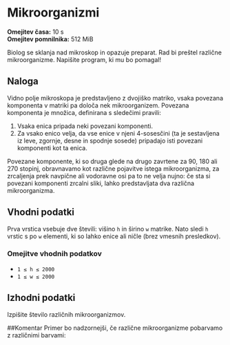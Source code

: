 # Mikroorganizmi

**Omejitev časa:** 10 s  
**Omejitev pomnilnika:** 512 MiB  

Biolog se sklanja nad mikroskop in opazuje preparat. Rad bi preštel različne mikroorganizme. Napišite program, ki mu bo pomagal!

## Naloga

Vidno polje mikroskopa je predstavljeno z dvojiško matriko, vsaka povezana komponenta v matriki pa določa nek mikroorganizem. Povezana komponenta je množica, definirana s sledečimi pravili:

1. Vsaka enica pripada neki povezani komponenti.
2. Za vsako enico velja, da vse enice v njeni 4-sosesčini (ta je sestavljena iz leve, zgornje, desne in spodnje sosede) pripadajo isti povezani komponenti kot ta enica.

Povezane komponente, ki so druga glede na drugo zavrtene za 90, 180 ali 270 stopinj, obravnavamo kot različne pojavitve istega mikroorganizma, za zrcaljenja prek navpične ali vodoravne osi pa to ne velja nujno: če sta si povezani komponenti zrcalni sliki, lahko predstavljata dva različna mikroorganizma.

## Vhodni podatki

Prva vrstica vsebuje dve števili: višino `h` in širino `w` matrike. Nato sledi `h` vrstic s po `w` elementi, ki so lahko enice ali ničle (brez vmesnih presledkov).

### Omejitve vhodnih podatkov

- `1 ≤ h ≤ 2000`  
- `1 ≤ w ≤ 2000`

## Izhodni podatki

Izpišite število različnih mikroorganizmov.

##Komentar
Primer bo nadzornejši, če različne mikroorganizme pobarvamo z različnimi barvami:
